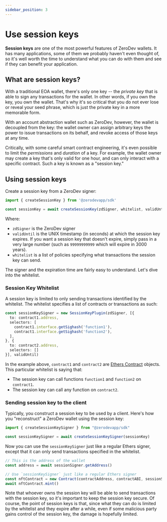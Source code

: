 ```yaml
---
sidebar_position: 3
---
```


# Use session keys

**Session keys** are one of the most powerful features of ZeroDev wallets.  It has many applications, some of them we probably haven't even thought of, so it's well worth the time to understand what you can do with them and see if they can benefit your application.

## What are session keys?

With a traditional EOA wallet, there's only one key -- the *private key* that is able to sign any transactions for the wallet.  In other words, if you own the key, you own the wallet.  That's why it's so critical that you do not ever lose or reveal your seed phrase, which is just the private key in a more memorable form.

With an account abstraction wallet such as ZeroDev, however, the wallet is decoupled from the key: the wallet owner can assign arbitrary keys the power to issue transactions on its behalf, and revoke access of those keys at any time.

Critically, with some careful smart contract engineering, it's even possible to limit the *permissions* and *duration* of a key.  For example, the wallet owner may create a key that's only valid for one hour, and can only interact with a specific contract.  Such a key is known as a "session key."

## Using session keys

Create a session key from a ZeroDev signer:

```typescript
import { createSessionKey } from '@zerodevapp/sdk'

const sessionKey = await createSessionKey(zdSigner, whitelist, validUntil)
```

Where:

- `zdSigner` is the ZeroDev signer
- `validUntil` is the UNIX timestamp (in seconds) at which the session key expires.  If you want a session key that doesn't expire, simply pass in a very large number (such as `99999999999` which will expire in 3000 years).
- `whitelist` is a list of policies specifying what transactions the session key can send.

The signer and the expiration time are fairly easy to understand.  Let's dive into the whitelist.

### Session Key Whitelist

A session key is limited to only sending transactions identified by the whitelist.  The whitelist specifies a list of contracts or transactions as such:

```typescript
const sessionKeySigner = new SessionKeyPlugin(zdSigner, [{
  to: contract1.address,
  selectors: [
    contract1.interface.getSighash('function1'),
    contract1.interface.getSighash('function2'),
  ],
}, {
  to: contract2.address,
  selectors: []
}], validUntil)
```

In the example above, `contract1` and `contract2` are [Ethers Contract](https://docs.ethers.org/v5/api/contract/contract/) objects.  This particular whitelist is saying that:

- The session key can call functions `function1` and `function2` on `contract1`.
- The session key can call any function on `contract2`.

### Sending session key to the client

Typically, you construct a session key to be used by a client.  Here's how you "reconstruct" a ZeroDev wallet using the session key:

```typescript
import { createSessionKeySigner } from "@zerodevapp/sdk"

const sessionKeySigner = await createSessionKeySigner(sessionKey)
```

Now you can use the `sessionKeySigner` just like a regular Ethers signer, except that it can only send transactions specified in the whitelist.

```typescript
// This is the address of the wallet
const address = await sessionSigner.getAddress()

// Use `sessionKeySigner` just like a regular Ethers signer
const nftContract = new Contract(contractAddress, contractABI, sessionSigner)
await nftContract.mint()
```

Note that whoever owns the session key will be able to send transactions with the session key, so it's important to keep the session key secure.  Of course, the point of session keys is that, since what they can do is limited by the whitelist and they expire after a while, even if some malicious party gains control of the session key, the damage is hopefully limited.